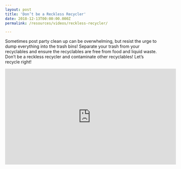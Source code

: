 ```yaml
---
layout: post
title: 'Don’t be a Reckless Recycler'
date: 2018-12-13T00:00:00.000Z
permalink: /resources/videos/reckless-recycler/

---
```


Sometimes post party clean up can be overwhelming, but resist the urge to dump everything into the trash bins! Separate your trash from your recyclables and ensure the recyclables are free from food and liquid waste. Don’t be a reckless recycler and contaminate other recyclables! Let’s recycle right!
<div class="bp-youtube">
      <iframe width="560" height="315" src="https://www.youtube.com/embed/Ons-OkmkWzM" frameborder="0" allow="autoplay; encrypted-media" allowfullscreen></iframe>
</div>
